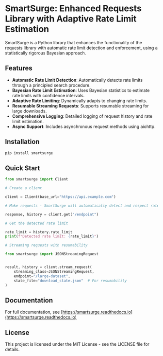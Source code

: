 # SmartSurge: Enhanced Requests Library with Adaptive Rate Limit Estimation

SmartSurge is a Python library that enhances the functionality of the requests library with automatic rate limit detection and enforcement, using a statistically rigorous Bayesian approach.

## Features

- **Automatic Rate Limit Detection**: Automatically detects rate limits through a principled search procedure.
- **Bayesian Rate Limit Estimation**: Uses Bayesian statistics to estimate rate limits with confidence intervals.
- **Adaptive Rate Limiting**: Dynamically adapts to changing rate limits.
- **Resumable Streaming Requests**: Supports resumable streaming for large downloads.
- **Comprehensive Logging**: Detailed logging of request history and rate limit estimation.
- **Async Support**: Includes asynchronous request methods using aiohttp.

## Installation

```bash
pip install smartsurge

```

## Quick Start

```python
from smartsurge import Client

# Create a client

client = Client(base_url="https://api.example.com")

# Make requests - SmartSurge will automatically detect and respect rate limits

response, history = client.get("/endpoint")

# Get the detected rate limit

rate_limit = history.rate_limit
print(f"Detected rate limit: {rate_limit}")

# Streaming requests with resumability

from smartsurge import JSONStreamingRequest


result, history = client.stream_request(
    streaming_class=JSONStreamingRequest,
    endpoint="/large-dataset",
    state_file="download_state.json"  # For resumability
)
```

## Documentation

For full documentation, see [https://smartsurge.readthedocs.io](https://smartsurge.readthedocs.io)

## License

This project is licensed under the MIT License - see the LICENSE file for details.
